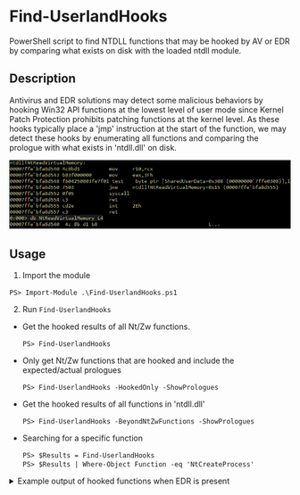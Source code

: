 # Find-UserlandHooks
PowerShell script to find NTDLL functions that may be hooked by AV or EDR by comparing what exists on disk with the loaded ntdll module.


## Description
Antivirus and EDR solutions may detect some malicious behaviors by hooking Win32 API functions at the lowest level of user mode since Kernel Patch Protection prohibits patching functions at the kernel level. As these hooks typically place a 'jmp' instruction at the start of the function, we may detect these hooks by enumerating all functions and comparing the prologue with what exists in 'ntdll.dll' on disk.

![NtReadVirtualMemory](NtReadVirtualMemory.png)

## Usage
1. Import the module
```
PS> Import-Module .\Find-UserlandHooks.ps1
```
2. Run `Find-UserlandHooks`
- Get the hooked results of all Nt/Zw functions.
    ```
    PS> Find-UserlandHooks
    ```
- Only get Nt/Zw functions that are hooked and include the expected/actual prologues
    ```
    PS> Find-UserlandHooks -HookedOnly -ShowPrologues
    ```
- Get the hooked results of all functions in 'ntdll.dll'
    ```
    PS> Find-UserlandHooks -BeyondNtZwFunctions -ShowPrologues
    ```
- Searching for a specific function
    ```
    PS> $Results = Find-UserlandHooks
    PS> $Results | Where-Object Function -eq 'NtCreateProcess'
    ```
<details> <summary>Example output of hooked functions when EDR is present</summary>

```
Function                       Expected                 Actual                   Hooked
--------                       --------                 ------                   ------
NtAllocateVirtualMemory        {0x4C, 0x8B, 0xD1, 0xB8} {0xE9, 0x03, 0xA2, 0xFE}   True
NtCreateSymbolicLinkObject     {0x4C, 0x8B, 0xD1, 0xB8} {0xE9, 0xB3, 0x96, 0xFE}   True
NtCreateThreadEx               {0x4C, 0x8B, 0xD1, 0xB8} {0xE9, 0x13, 0x95, 0xFE}   True
NtCreateUserProcess            {0x4C, 0x8B, 0xD1, 0xB8} {0xE9, 0xF3, 0x94, 0xFE}   True
NtFreeVirtualMemory            {0x4C, 0x8B, 0xD1, 0xB8} {0xE9, 0xA3, 0xA1, 0xFE}   True
NtLoadDriver                   {0x4C, 0x8B, 0xD1, 0xB8} {0xE9, 0x93, 0x88, 0xFE}   True
NtMapUserPhysicalPages         {0x4C, 0x8B, 0xD1, 0xB8} {0xE9, 0x53, 0x8D, 0xFE}   True
NtMapViewOfSection             {0x4C, 0x8B, 0xD1, 0xB8} {0xE9, 0xC3, 0xA0, 0xFE}   True
NtOpenProcess                  {0x4C, 0x8B, 0xD1, 0xB8} {0xE9, 0x63, 0xA1, 0xFE}   True
NtProtectVirtualMemory         {0x4C, 0x8B, 0xD1, 0xB8} {0xE9, 0x43, 0x9D, 0xFE}   True
NtQuerySystemInformation       {0x4C, 0x8B, 0xD1, 0xB8} {0xE9, 0xC3, 0xA2, 0xFE}   True
NtQuerySystemInformationEx     {0x4C, 0x8B, 0xD1, 0xB8} {0xE9, 0x33, 0x80, 0xFE}   True
NtQueueApcThread               {0x4C, 0x8B, 0xD1, 0xB8} {0xE9, 0x63, 0xA2, 0xFE}   True
NtQueueApcThreadEx             {0x4C, 0x8B, 0xD1, 0xB8} {0xE9, 0x33, 0x81, 0xFE}   True
NtReadVirtualMemory            {0x4C, 0x8B, 0xD1, 0xB8} {0xE9, 0xC3, 0xA2, 0xFE}   True
NtResumeThread                 {0x4C, 0x8B, 0xD1, 0xB8} {0xE9, 0xC3, 0x9D, 0xFE}   True
NtSetContextThread             {0x4C, 0x8B, 0xD1, 0xB8} {0xE9, 0xD3, 0x79, 0xFE}   True
NtSetInformationProcess        {0x4C, 0x8B, 0xD1, 0xB8} {0xE9, 0xA3, 0xA5, 0xFE}   True
NtSetInformationThread         {0x4C, 0x8B, 0xD1, 0xB8} {0xE9, 0xA3, 0xA8, 0xFE}   True
NtTerminateProcess             {0x4C, 0x8B, 0xD1, 0xB8} {0xE9, 0x63, 0xA7, 0xFE}   True
NtUnmapViewOfSection           {0x4C, 0x8B, 0xD1, 0xB8} {0xE9, 0x43, 0xA1, 0xFE}   True
NtWriteVirtualMemory           {0x4C, 0x8B, 0xD1, 0xB8} {0xE9, 0xA3, 0x9F, 0xFE}   True
ZwAllocateVirtualMemory        {0x4C, 0x8B, 0xD1, 0xB8} {0xE9, 0x03, 0xA2, 0xFE}   True
ZwCreateSymbolicLinkObject     {0x4C, 0x8B, 0xD1, 0xB8} {0xE9, 0xB3, 0x96, 0xFE}   True
ZwCreateThreadEx               {0x4C, 0x8B, 0xD1, 0xB8} {0xE9, 0x13, 0x95, 0xFE}   True
ZwCreateUserProcess            {0x4C, 0x8B, 0xD1, 0xB8} {0xE9, 0xF3, 0x94, 0xFE}   True
ZwFreeVirtualMemory            {0x4C, 0x8B, 0xD1, 0xB8} {0xE9, 0xA3, 0xA1, 0xFE}   True
ZwLoadDriver                   {0x4C, 0x8B, 0xD1, 0xB8} {0xE9, 0x93, 0x88, 0xFE}   True
ZwMapUserPhysicalPages         {0x4C, 0x8B, 0xD1, 0xB8} {0xE9, 0x53, 0x8D, 0xFE}   True
ZwMapViewOfSection             {0x4C, 0x8B, 0xD1, 0xB8} {0xE9, 0xC3, 0xA0, 0xFE}   True
ZwOpenProcess                  {0x4C, 0x8B, 0xD1, 0xB8} {0xE9, 0x63, 0xA1, 0xFE}   True
ZwProtectVirtualMemory         {0x4C, 0x8B, 0xD1, 0xB8} {0xE9, 0x43, 0x9D, 0xFE}   True
ZwQuerySystemInformation       {0x4C, 0x8B, 0xD1, 0xB8} {0xE9, 0xC3, 0xA2, 0xFE}   True
ZwQuerySystemInformationEx     {0x4C, 0x8B, 0xD1, 0xB8} {0xE9, 0x33, 0x80, 0xFE}   True
ZwQueueApcThread               {0x4C, 0x8B, 0xD1, 0xB8} {0xE9, 0x63, 0xA2, 0xFE}   True
ZwQueueApcThreadEx             {0x4C, 0x8B, 0xD1, 0xB8} {0xE9, 0x33, 0x81, 0xFE}   True
ZwReadVirtualMemory            {0x4C, 0x8B, 0xD1, 0xB8} {0xE9, 0xC3, 0xA2, 0xFE}   True
ZwResumeThread                 {0x4C, 0x8B, 0xD1, 0xB8} {0xE9, 0xC3, 0x9D, 0xFE}   True
ZwSetContextThread             {0x4C, 0x8B, 0xD1, 0xB8} {0xE9, 0xD3, 0x79, 0xFE}   True
ZwSetInformationProcess        {0x4C, 0x8B, 0xD1, 0xB8} {0xE9, 0xA3, 0xA5, 0xFE}   True
ZwSetInformationThread         {0x4C, 0x8B, 0xD1, 0xB8} {0xE9, 0xA3, 0xA8, 0xFE}   True
ZwTerminateProcess             {0x4C, 0x8B, 0xD1, 0xB8} {0xE9, 0x63, 0xA7, 0xFE}   True
ZwUnmapViewOfSection           {0x4C, 0x8B, 0xD1, 0xB8} {0xE9, 0x43, 0xA1, 0xFE}   True
ZwWriteVirtualMemory           {0x4C, 0x8B, 0xD1, 0xB8} {0xE9, 0xA3, 0x9F, 0xFE}   True
```
</details>